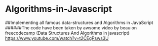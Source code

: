 # Algorithms-in-Javascript
##Implementing all famous data-structures and Algorithms in JavaScript
######The code have been taken by awsome video by beau on freecodecamp (Data Structures And Algorithms in javascript) https://www.youtube.com/watch?v=t2CEgPsws3U

